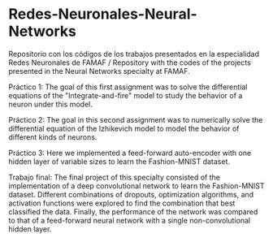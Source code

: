 # Redes-Neuronales-Neural-Networks
Repositorio con los códigos de los trabajos presentados en la especialidad Redes Neuronales de FAMAF / Repository with the codes of the projects presented in the Neural Networks specialty at FAMAF.

Práctico 1: The goal of this first assignment was to solve the differential equations of the "Integrate-and-fire" model to study the behavior of a neuron under this model.

Práctico 2: The goal in this second assignment was to numerically solve the differential equation of the Izhikevich model to model the behavior of different kinds of neurons.

Práctico 3: Here we implemented a feed-forward auto-encoder with one hidden layer of variable sizes to learn the Fashion-MNIST dataset.

Trabajo final: The final project of this specialty consisted of the implementation of a deep convolutional network to learn the Fashion-MNIST dataset. Different combinations of dropouts, optimization algorithms, and activation functions were explored to find the combination that best classified the data. Finally, the performance of the network was compared to that of a feed-forward neural network with a single non-convolutional hidden layer.

